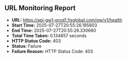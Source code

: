 ## URL Monitoring Report

- **URL:** https://api-gw1-prod1.fisglobal.com/gw/v1/health
- **Start Time:** 2025-07-27T20:55:26.195803
- **End Time:** 2025-07-27T20:55:26.330660
- **Total Time Taken:** 0.134857 seconds
- **HTTP Status Code:** 403
- **Status:** Failure
- **Failure Reason:** HTTP Status Code: 403
